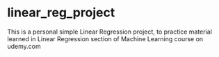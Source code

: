 # linear_reg_project
This is a personal simple Linear Regression project, to practice material learned in Linear Regression section of Machine Learning course on udemy.com
